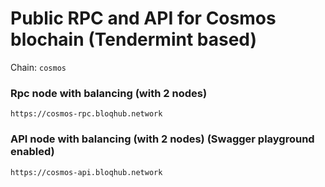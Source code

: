 # Public RPC and API for Cosmos blochain (Tendermint based)
Chain: `cosmos`


### Rpc node with balancing (with 2 nodes)
`https://cosmos-rpc.bloqhub.network`


### API node with balancing (with 2 nodes) (Swagger playground enabled)
`https://cosmos-api.bloqhub.network`

